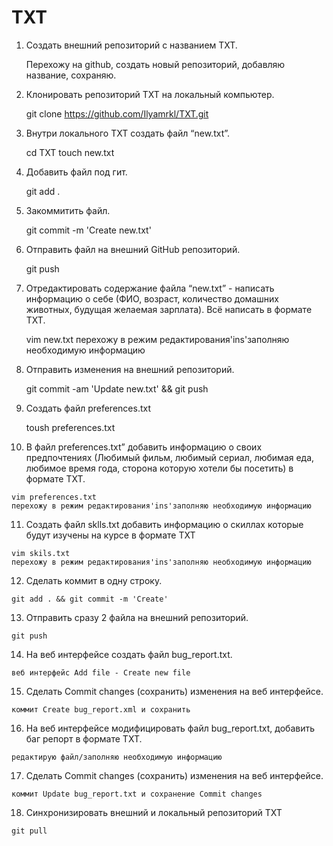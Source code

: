 # TXT

1. Создать внешний репозиторий c названием TXT.
  
  
 	Перехожу на github, создать новый репозиторий, добавляю название, сохраняю.
 
 2. Клонировать репозиторий TXT на локальный компьютер. 

	git clone  https://github.com/Ilyamrkl/TXT.git
 
 3. Внутри локального TXT создать файл “new.txt”.

	cd TXT
	touch new.txt
	
 4. Добавить файл под гит.

	git add .
	
 5. Закоммитить файл.

	git commit -m 'Create new.txt'
	
 6. Отправить файл на внешний GitHub репозиторий.

	git push
 7. Отредактировать содержание файла “new.txt” - написать информацию о себе (ФИО, возраст, количество домашних животных, будущая желаемая зарплата). Всё написать в формате TXT.

	vim new.txt
	перехожу в режим редактирования'ins'заполняю необходимую информацию
	
 8. Отправить изменения на внешний репозиторий.

	git commit -am 'Update new.txt' && git push
		
 9. Создать файл preferences.txt

	toush preferences.txt
	
 10. В файл preferences.txt” добавить информацию о своих предпочтениях (Любимый фильм, любимый сериал, любимая еда, любимое время года, сторона которую хотели бы посетить) в формате TXT.

	vim preferences.txt
	перехожу в режим редактирования'ins'заполняю необходимую информацию
	
 11. Создать файл sklls.txt добавить информацию о скиллах которые будут изучены на курсе в формате TXT

	vim skils.txt
	перехожу в режим редактирования'ins'заполняю необходимую информацию
	
 12. Сделать коммит в одну строку.

	git add . && git commit -m 'Create'
 13. Отправить сразу 2 файла на внешний репозиторий.

	git push
	
 14. На веб интерфейсе создать файл bug_report.txt.

	веб интерфейс Add file - Create new file 
	
 15. Сделать Commit changes (сохранить) изменения на веб интерфейсе.

	коммит Create bug_report.xml и сохранить
	
	
 16. На веб интерфейсе модифицировать файл bug_report.txt, добавить баг репорт в формате TXT.

	редактирую файл/заполняю необходимую информацию
	
 17. Сделать Commit changes (сохранить) изменения на веб интерфейсе.

	коммит Update bug_report.txt и сохранение Commit changes
	
 18. Синхронизировать внешний и локальный репозиторий TXT


	git pull
	
